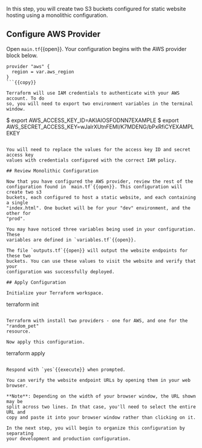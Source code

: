 In this step, you will create two S3 buckets configured for static website
hosting using a monolithic configuration.

## Configure AWS Provider

Open `main.tf`{{open}}. Your configuration begins with the AWS provider block
below.

```
provider "aws" {
  region = var.aws_region
}
```{{copy}}

Terraform will use IAM credentials to authenticate with your AWS account. To do
so, you will need to export two environment variables in the terminal window.

```
$ export AWS_ACCESS_KEY_ID=AKIAIOSFODNN7EXAMPLE
$ export AWS_SECRET_ACCESS_KEY=wJalrXUtnFEMI/K7MDENG/bPxRfiCYEXAMPLEKEY
```

You will need to replace the values for the access key ID and secret access key
values with credentials configured with the correct IAM policy.

## Review Monolithic Configuration

Now that you have configured the AWS provider, review the rest of the
configuration found in `main.tf`{{open}}. This configuration will create two s3
buckets, each configured to host a static website, and each containing a single
"index.html". One bucket will be for your "dev" environment, and the other for
"prod".

You may have noticed three variables being used in your configuration. These
variables are defined in `variables.tf`{{open}}.

The file `outputs.tf`{{open}} will output the website endpoints for these two
buckets. You can use these values to visit the website and verify that your
configuration was successfully deployed.

## Apply Configuration

Initialize your Terraform workspace.

```
terraform init
```{{execute}}

Terraform with install two providers - one for AWS, and one for the "random_pet"
resource.

Now apply this configuration.

```
terraform apply
```{{execute}}

Respond with `yes`{{execute}} when prompted.

You can verify the website endpoint URLs by opening them in your web browser.

**Note**: Depending on the width of your browser window, the URL shown may be
split across two lines. In that case, you'll need to select the entire URL and
copy and paste it into your browser window rather than clicking on it.

In the next step, you will begin to organize this configuration by separating
your development and production configuration.
